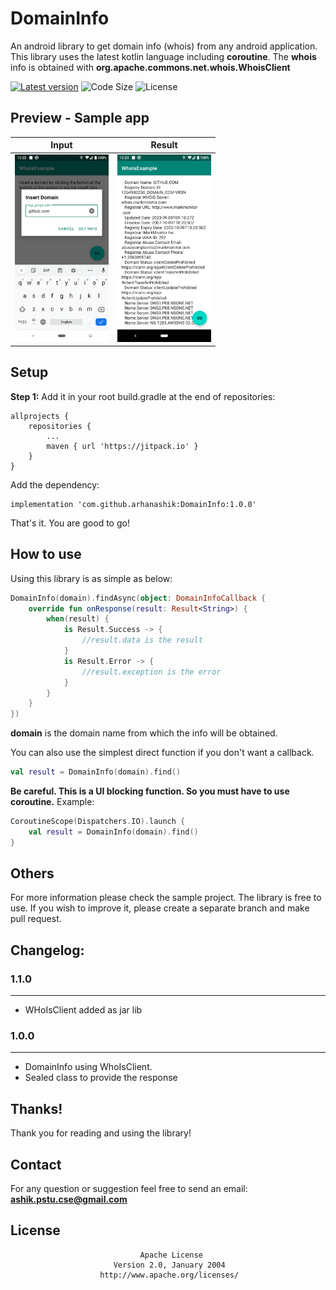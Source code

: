 # DomainInfo

An android library to get domain info (whois) from any android application. This library uses the 
latest kotlin language including **coroutine**. The **whois** info is obtained with 
**org.apache.commons.net.whois.WhoisClient**

[![Latest version](https://jitpack.io/v/arhanashik/DomainInfo.svg)](https://jitpack.io/#arhanashik/DomainInfo)
![Code Size](https://img.shields.io/github/languages/code-size/arhanashik/DomainInfo)
![License](https://img.shields.io/github/license/arhanashik/DomainInfo)

## Preview - Sample app
|Input|Result|
|---|---|
|<img src="app/sampledata/who_is_input.png" alt="Screen Shot" width="150">|<img src="app/sampledata/who_is_result.png" alt="Screen Shot" width="150">|

## Setup
**Step 1:** Add it in your root build.gradle at the end of repositories:
```
allprojects {
    repositories {
        ...
        maven { url 'https://jitpack.io' }
    }
}
```
Add the dependency:
```
implementation 'com.github.arhanashik:DomainInfo:1.0.0'
```
That's it. You are good to go!

## How to use
Using this library is as simple as below:
```kotlin
DomainInfo(domain).findAsync(object: DomainInfoCallback {
    override fun onResponse(result: Result<String>) {
        when(result) {
            is Result.Success -> {
                //result.data is the result
            }
            is Result.Error -> {
                //result.exception is the error
            }
        }
    }
})
```
**domain** is the domain name from which the info will be obtained.

You can also use the simplest direct function if you don't want a callback.
```kotlin
val result = DomainInfo(domain).find()
```
**Be careful. This is a UI blocking function. So you must have to use coroutine.** Example: 
```kotlin
CoroutineScope(Dispatchers.IO).launch {
    val result = DomainInfo(domain).find()
}
```

## Others
For more information please check the sample project.
The library is free to use. If you wish to improve it, please create a separate branch and make pull request.

## Changelog:
### 1.1.0
------------
- WHoIsClient added as jar lib

### 1.0.0
------------
- DomainInfo using WhoIsClient.
- Sealed class to provide the response

## Thanks!
Thank you for reading and using the library!

## Contact
For any question or suggestion feel free to send an email:
**ashik.pstu.cse@gmail.com**

## License
                                 Apache License
                           Version 2.0, January 2004
                        http://www.apache.org/licenses/
